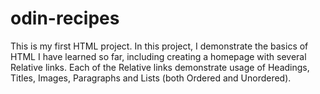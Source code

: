# odin-recipes
This is my first HTML project. In this project, I demonstrate the basics of HTML I have learned so far, including creating a homepage with several Relative links. Each of the Relative links demonstrate usage of Headings, Titles, Images, Paragraphs and Lists (both Ordered and Unordered).

